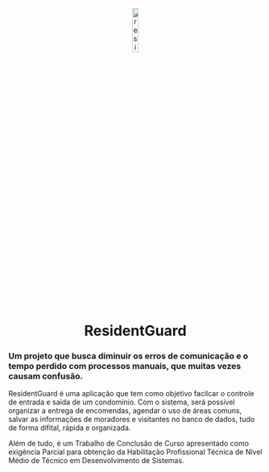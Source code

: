 <p align="center">
<picture>
    <img src="img/logo.svg" alt="residentguard Logo" width="15%"> 
</picture>

<h1 align="center">ResidentGuard</h1>

### Um projeto que busca diminuir os erros de comunicação e o tempo perdido com processos manuais, que muitas vezes causam confusão. 

ResidentGuard é uma aplicação que tem como objetivo facilcar o controle de entrada e saída de um condomínio. Com o sistema, será possível organizar a entrega de encomendas, agendar o uso de áreas comuns, salvar as informações de moradores e visitantes no banco de dados, tudo de forma difital, rápida e organizada.

Além de tudo, é um Trabalho de Conclusão de Curso apresentado como exigência Parcial para obtenção da Habilitação Profissional Técnica de Nível Médio de Técnico em Desenvolvimento de Sistemas.